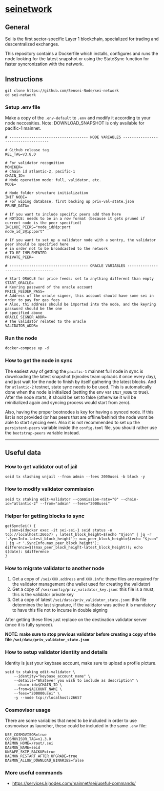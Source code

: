 # [seinetwork](https://www.seinetwork.io/)

## General 

Sei is the first sector-specific Layer 1 blockchain, specialized for trading and descentralized exchanges. 

This repository contains a Dockerfile which installs, configures and runs the node looking for the latest snapshot or using the StateSync function for faster syncronization with the network. 


## Instructions

```
git clone https://github.com/Sensei-Node/sei-network
cd sei-network
``` 

### Setup .env file

Make a copy of the `.env-default` to `.env` and modify it according to your node neccesities. Note: DOWNLOAD_SNAPSHOT is only available for pacific-1 mainnet.

```
# ------------------------------------ NODE VARIABLES ------------------------------------

# Github release tag
REL_TAG=v3.8.0

# For validator recognition
MONIKER=
# Chain id atlantic-2, pacific-1
CHAIN_ID=
# Node operation mode: full, validator, etc.
MODE=

# Node folder structure initialization
INIT_NODE=
# For wiping database, first backing up priv-val-state.json
PRUNE_DATA=

# If you want to include specific peers add them here
# NOTICE: needs to be in a row format (because it gets pruned if current node is the peer specified)
INCLUDE_PEERS="node_id@ip:port
node_id_2@ip:port"

# If you want to set up a validator node with a sentry, the validator peer should be specified here
# in order not to be broadcasted to the network
# TO BE IMPLEMENTED
PRIVATE_PEER=

# ------------------------------------ ORACLE VARIABLES ------------------------------------

# Start ORACLE for price feeds: set to anything different than empty
START_ORACLE=
# Keyring password of the oracle account
PRICE_FEEDER_PASS=
# Address of the oracle signer, this account should have some sei in order to pay for gas fees
# Also, thi address should be imported into the node, and the keyring password should be the one 
# specified above
ORACLE_SIGNER_ADDR=
# The validator related to the oracle
VALIDATOR_ADDR=
```

### Run the node

```
docker-compose up -d
``` 

### How to get the node in sync

The easiest way of getting the `pacific-1` mainnet full node in sync is downloading the latest snapshot (kjnodes team uploads it once every day), and just wait for the node to finish by itself gathering the latest blocks. And for `atlantic-2` testnet, state sync needs to be used. 
This is automatically done when the node is initialized (setting the env var `INIT_NODE` to true). After the node starts, it should be set to false (otherwise it will be reinitialized again and syncing process would start from zero).

Also, having the proper bootnodes is key for having a synced node. If this list is not provided (or has peers that are offline/behind) the node wont be able to start syncing ever. Also it is not recommended to set up the `persistent-peers` variable inside the `config.toml` file, you should rather use the `bootstrap-peers` variable instead.

---

## Useful data

### How to get validator out of jail

`seid tx slashing unjail --from admin --fees 2000usei -b block -y`

### How to modify validator commission

`seid tx staking edit-validator --commission-rate="0" --chain-id="atlantic-2" --from="admin" --fees="2000usei"`

### Helper for getting blocks to sync

```
getSyncSei() {
  json=$(docker exec -it sei-sei-1 seid status -n tcp://localhost:26657) ; latest_block_height=$(echo "$json" | jq -r '.SyncInfo.latest_block_height'); max_peer_block_height=$(echo "$json" | jq -r '.SyncInfo.max_peer_block_height'); difference=$((max_peer_block_height-latest_block_height)); echo $(date): $difference
}
```

### How to migrate validator to another node

1. Get a copy of `/sei/XXX.address` and `XXX.info`: these files are required for the validator management (the wallet used for creating the validator)
2. Get a copy of `/sei/config/priv_validator_key.json`: this file is a must, this is the validator private key
3. Get a copy of latest `/sei/data/priv_validator_state.json`: this file determines the last signature, if the validator was active it is mandatory to have this file not to incurse in double signing

After getting these files just replace on the destination validator server (once it is fully synced). 

**NOTE: make sure to stop previous validator before creating a copy of the file `/sei/data/priv_validator_state.json`**

### How to setup validator identity and details

Identity is just your keybase account, make sure to upload a profile picture.

```
seid tx staking edit-validator \
    --identity="keybase_account_name" \
    --details="Whatever you wish to include as description" \
    --chain-id=$CHAIN_ID \
    --from=$ACCOUNT_NAME \
    --fees="200000usei" \
    -y --node tcp://localhost:26657
```

### Cosmovisor usage

There are some variables that need to be included in order to use cosmovisor as launcher, these could be included in the same `.env` file:

```
USE_COSMOVISOR=true
COSMOVISOR_TAG=v1.3.0
DAEMON_HOME=/root/.sei
DAEMON_NAME=seid
UNSAFE_SKIP_BACKUP=true
DAEMON_RESTART_AFTER_UPGRADE=true
DAEMON_ALLOW_DOWNLOAD_BINARIES=false
```

### More useful commands

- https://services.kjnodes.com/mainnet/sei/useful-commands/
